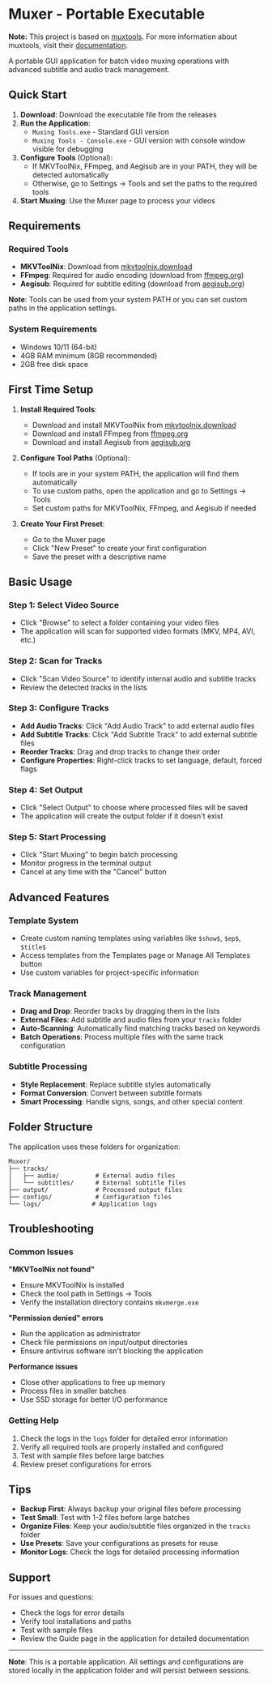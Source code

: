 # Muxer - Portable Executable

**Note:** This project is based on [muxtools](https://github.com/muxtools/muxtools). For more information about muxtools, visit their [documentation](https://muxtools.vodes.pw/).

A portable GUI application for batch video muxing operations with advanced subtitle and audio track management.

## Quick Start

1. **Download**: Download the executable file from the releases
2. **Run the Application**:
   - `Muxing Tools.exe` - Standard GUI version
   - `Muxing Tools - Console.exe` - GUI version with console window visible for debugging
3. **Configure Tools** (Optional):
   - If MKVToolNix, FFmpeg, and Aegisub are in your PATH, they will be detected automatically
   - Otherwise, go to Settings → Tools and set the paths to the required tools
4. **Start Muxing**: Use the Muxer page to process your videos

## Requirements

### Required Tools

- **MKVToolNix**: Download from [mkvtoolnix.download](https://mkvtoolnix.download/)
- **FFmpeg**: Required for audio encoding (download from [ffmpeg.org](https://ffmpeg.org/))
- **Aegisub**: Required for subtitle editing (download from [aegisub.org](https://aegisub.org/))

**Note**: Tools can be used from your system PATH or you can set custom paths in the application settings.

### System Requirements

- Windows 10/11 (64-bit)
- 4GB RAM minimum (8GB recommended)
- 2GB free disk space

## First Time Setup

1. **Install Required Tools**:

   - Download and install MKVToolNix from [mkvtoolnix.download](https://mkvtoolnix.download/)
   - Download and install FFmpeg from [ffmpeg.org](https://ffmpeg.org/)
   - Download and install Aegisub from [aegisub.org](https://aegisub.org/)

2. **Configure Tool Paths** (Optional):

   - If tools are in your system PATH, the application will find them automatically
   - To use custom paths, open the application and go to Settings → Tools
   - Set custom paths for MKVToolNix, FFmpeg, and Aegisub if needed

3. **Create Your First Preset**:
   - Go to the Muxer page
   - Click "New Preset" to create your first configuration
   - Save the preset with a descriptive name

## Basic Usage

### Step 1: Select Video Source

- Click "Browse" to select a folder containing your video files
- The application will scan for supported video formats (MKV, MP4, AVI, etc.)

### Step 2: Scan for Tracks

- Click "Scan Video Source" to identify internal audio and subtitle tracks
- Review the detected tracks in the lists

### Step 3: Configure Tracks

- **Add Audio Tracks**: Click "Add Audio Track" to add external audio files
- **Add Subtitle Tracks**: Click "Add Subtitle Track" to add external subtitle files
- **Reorder Tracks**: Drag and drop tracks to change their order
- **Configure Properties**: Right-click tracks to set language, default, forced flags

### Step 4: Set Output

- Click "Select Output" to choose where processed files will be saved
- The application will create the output folder if it doesn't exist

### Step 5: Start Processing

- Click "Start Muxing" to begin batch processing
- Monitor progress in the terminal output
- Cancel at any time with the "Cancel" button

## Advanced Features

### Template System

- Create custom naming templates using variables like `$show$`, `$ep$`, `$title$`
- Access templates from the Templates page or Manage All Templates button
- Use custom variables for project-specific information

### Track Management

- **Drag and Drop**: Reorder tracks by dragging them in the lists
- **External Files**: Add subtitle and audio files from your `tracks` folder
- **Auto-Scanning**: Automatically find matching tracks based on keywords
- **Batch Operations**: Process multiple files with the same track configuration

### Subtitle Processing

- **Style Replacement**: Replace subtitle styles automatically
- **Format Conversion**: Convert between subtitle formats
- **Smart Processing**: Handle signs, songs, and other special content

## Folder Structure

The application uses these folders for organization:

```
Muxer/
├── tracks/
│   ├── audio/          # External audio files
│   └── subtitles/      # External subtitle files
├── output/             # Processed output files
├── configs/            # Configuration files
└── logs/              # Application logs
```

## Troubleshooting

### Common Issues

**"MKVToolNix not found"**

- Ensure MKVToolNix is installed
- Check the tool path in Settings → Tools
- Verify the installation directory contains `mkvmerge.exe`

**"Permission denied" errors**

- Run the application as administrator
- Check file permissions on input/output directories
- Ensure antivirus software isn't blocking the application

**Performance issues**

- Close other applications to free up memory
- Process files in smaller batches
- Use SSD storage for better I/O performance

### Getting Help

1. Check the logs in the `logs` folder for detailed error information
2. Verify all required tools are properly installed and configured
3. Test with sample files before large batches
4. Review preset configurations for errors

## Tips

- **Backup First**: Always backup your original files before processing
- **Test Small**: Test with 1-2 files before large batches
- **Organize Files**: Keep your audio/subtitle files organized in the `tracks` folder
- **Use Presets**: Save your configurations as presets for reuse
- **Monitor Logs**: Check the logs for detailed processing information

## Support

For issues and questions:

- Check the logs for error details
- Verify tool installations and paths
- Test with sample files
- Review the Guide page in the application for detailed documentation

---

**Note**: This is a portable application. All settings and configurations are stored locally in the application folder and will persist between sessions.
